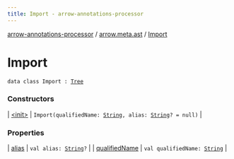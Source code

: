 ```yaml
---
title: Import - arrow-annotations-processor
---
```


[arrow-annotations-processor](../../index.html) / [arrow.meta.ast](../index.html) / [Import](./index.html)

# Import

`data class Import : `[`Tree`](../-tree.html)

### Constructors

| [&lt;init&gt;](-init-.html) | `Import(qualifiedName: `[`String`](https://kotlinlang.org/api/latest/jvm/stdlib/kotlin/-string/index.html)`, alias: `[`String`](https://kotlinlang.org/api/latest/jvm/stdlib/kotlin/-string/index.html)`? = null)` |

### Properties

| [alias](alias.html) | `val alias: `[`String`](https://kotlinlang.org/api/latest/jvm/stdlib/kotlin/-string/index.html)`?` |
| [qualifiedName](qualified-name.html) | `val qualifiedName: `[`String`](https://kotlinlang.org/api/latest/jvm/stdlib/kotlin/-string/index.html) |

